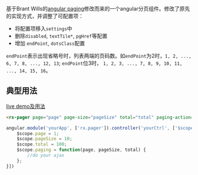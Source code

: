 基于Brant Wills的[angular paging](https://github.com/brantwills/Angular-Paging)修改而来的一个angular分页组件。修改了原先的实现方式，并调整了可配置项：

* 将配置项移入`settings`中
* 删除`disabled`, `textTile*`, `pgHref`等配置
* 增加 `endPoint`, `dotsClass`配置



`endPoint`表示出现省略号时，列表两端的页码数。如`endPoint`为2时，`1, 2, ..., 6, 7, 8, ..., 12, 13`; `endPoint`位3时， `1, 2, 3, ..., 7, 8, 9, 10, 11, ..., 14, 15, 16`。


## 典型用法 ##

[live demo及用法](/ngPager/index.html)

```html
<rx-pager page="page" page-size="pageSize" total="total" paging-action="paing(page, pageSize, total)"></rx-pager>

```
```javascript
angular.module('yourApp', ['rx.pager']).controller('yourCtrl', ['$scope', function($scope) {
    $scope.page = 1;
    $scope.pageSize = 10;
    $scope.total = 100;
    $scope.paging = function(page, pageSize, total) {
        //do your ajax
    };
}])
```

